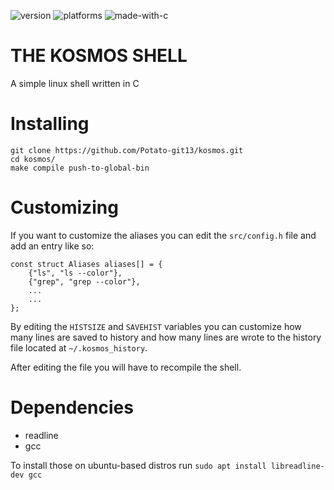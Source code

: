 ![version](https://img.shields.io/github/v/release/Potato-git13/kosmos?include_prereleases&style=for-the-badge)
![platforms](https://img.shields.io/badge/platforms-linux-brightgreen?style=for-the-badge)
![made-with-c](https://img.shields.io/badge/made%20with-C-red?style=for-the-badge)
# THE KOSMOS SHELL
A simple linux shell written in C

# Installing
```
git clone https://github.com/Potato-git13/kosmos.git
cd kosmos/
make compile push-to-global-bin
```

# Customizing
If you want to customize the aliases you can edit the ```src/config.h``` file and add an entry like so:
```
const struct Aliases aliases[] = {
    {"ls", "ls --color"},
    {"grep", "grep --color"},
    ...
    ...
};
```

By editing the ```HISTSIZE``` and ```SAVEHIST``` variables you can customize how many lines are saved to history and how many lines are wrote to the history file located at ```~/.kosmos_history```.

After editing the file you will have to recompile the shell.

# Dependencies
- readline
- gcc

To install those on ubuntu-based distros run ```sudo apt install libreadline-dev gcc```
